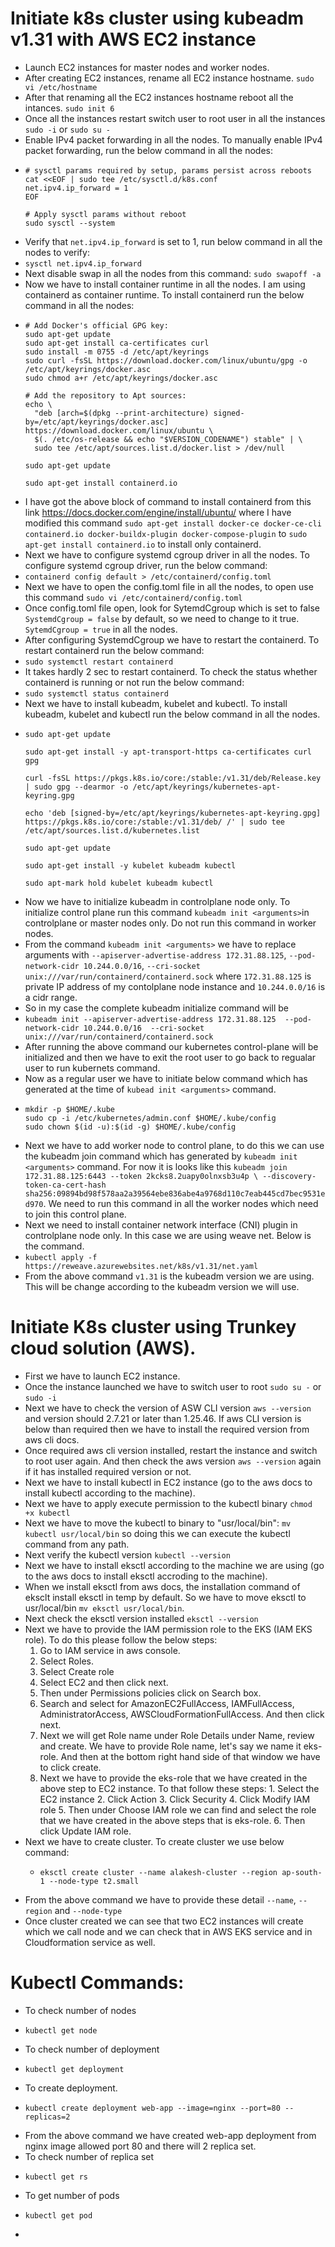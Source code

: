 # Initiate k8s cluster using kubeadm v1.31 with AWS EC2 instance

+ Launch EC2 instances for master nodes and worker nodes.
+ After creating EC2 instances, rename all EC2 instance hostname.
  `sudo vi /etc/hostname`
+ After that renaming all the EC2 instances hostname reboot all the intances.
  `sudo init 6`
+ Once all the instances restart switch user to root user in all the instances
  `sudo -i` or `sudo su -`
+ Enable IPv4 packet forwarding in all the nodes. To manually enable IPv4 packet forwarding, run the below command in all the nodes:
+ ````
  # sysctl params required by setup, params persist across reboots
  cat <<EOF | sudo tee /etc/sysctl.d/k8s.conf
  net.ipv4.ip_forward = 1
  EOF

  # Apply sysctl params without reboot
  sudo sysctl --system
  ````
+ Verify that `net.ipv4.ip_forward` is set to 1, run below command in all the nodes to verify:
+ `sysctl net.ipv4.ip_forward`
+ Next disable swap in all the nodes from this command: `sudo swapoff -a`
+ Now we have to install container runtime in all the nodes. I am using containerd as container runtime. To install containerd run the below command in all the nodes:
+ ````
  # Add Docker's official GPG key:
  sudo apt-get update
  sudo apt-get install ca-certificates curl
  sudo install -m 0755 -d /etc/apt/keyrings
  sudo curl -fsSL https://download.docker.com/linux/ubuntu/gpg -o /etc/apt/keyrings/docker.asc
  sudo chmod a+r /etc/apt/keyrings/docker.asc

  # Add the repository to Apt sources:
  echo \
    "deb [arch=$(dpkg --print-architecture) signed-by=/etc/apt/keyrings/docker.asc] 
  https://download.docker.com/linux/ubuntu \
    $(. /etc/os-release && echo "$VERSION_CODENAME") stable" | \
    sudo tee /etc/apt/sources.list.d/docker.list > /dev/null

  sudo apt-get update

  sudo apt-get install containerd.io
  ````
+  I have got the above block of command to install containerd from this link https://docs.docker.com/engine/install/ubuntu/  where I have modified this command `sudo apt-get install docker-ce docker-ce-cli containerd.io docker-buildx-plugin docker-compose-plugin` to `sudo apt-get install containerd.io` to install only containerd.
+  Next we have to configure systemd cgroup driver in all the nodes. To configure systemd cgroup driver, run the below command:
+  `containerd config default > /etc/containerd/config.toml`
+  Next we have to open the config.toml file in all the nodes, to open use this command `sudo vi /etc/containerd/config.toml`
+  Once config.toml file open, look for SytemdCgroup which is set to false `SystemdCgroup = false` by default, so we need to change to it true.  `SytemdCgroup = true` in all the nodes.
+  After configuring SystemdCgroup we have to restart the containerd. To restart containerd run the below command:
+  `sudo systemctl restart containerd`
+  It takes hardly 2 sec to restart containerd. To check the status whether containerd is running or not run the below command:
+  `sudo systemctl status containerd`
+  Next we have to install kubeadm, kubelet and kubectl. To install kubeadm, kubelet and kubectl run the below command in all the nodes.
+  ````
   sudo apt-get update

   sudo apt-get install -y apt-transport-https ca-certificates curl gpg

   curl -fsSL https://pkgs.k8s.io/core:/stable:/v1.31/deb/Release.key | sudo gpg --dearmor -o /etc/apt/keyrings/kubernetes-apt-keyring.gpg

   echo 'deb [signed-by=/etc/apt/keyrings/kubernetes-apt-keyring.gpg] https://pkgs.k8s.io/core:/stable:/v1.31/deb/ /' | sudo tee /etc/apt/sources.list.d/kubernetes.list

   sudo apt-get update

   sudo apt-get install -y kubelet kubeadm kubectl

   sudo apt-mark hold kubelet kubeadm kubectl
   ````
+ Now we have to initialize kubeadm in controlplane node only. To initialize control plane run this command `kubeadm init <arguments>`in controlplane or master nodes only. Do not run this command in worker nodes.
+ From the command `kubeadm init <arguments>` we have to replace arguments with `--apiserver-advertise-address 172.31.88.125`, `--pod-network-cidr 10.244.0.0/16`, `--cri-socket unix:///var/run/containerd/containerd.sock` where `172.31.88.125` is private IP address of my contolplane node instance and `10.244.0.0/16` is a cidr range.
+ So in my case the complete kubeadm initialize command will be
+ `kubeadm init --apiserver-advertise-address 172.31.88.125  --pod-network-cidr 10.244.0.0/16  --cri-socket unix:///var/run/containerd/containerd.sock`
+ After running the above command our kubernetes control-plane will be initialized and then we have to exit the root user to go back to regualar user to run kubernets command.
+ Now as a regular user we have to initiate below command which has generated at the time of `kubead init <arguments>` command.
+ ````
  mkdir -p $HOME/.kube
  sudo cp -i /etc/kubernetes/admin.conf $HOME/.kube/config
  sudo chown $(id -u):$(id -g) $HOME/.kube/config
  ````
+ Next we have to add worker node to control plane, to do this we can use the kubeadm join command which has generated by `kubeadm init <arguments>` command. For now it is looks like this `kubeadm join 172.31.88.125:6443 --token 2kcks8.2uapy0olnxsb3u4p \
        --discovery-token-ca-cert-hash sha256:09894bd98f578aa2a39564ebe836abe4a9768d110c7eab445cd7bec9531ed970`. We need to run this command in all the worker nodes which need to join this control plane.
+ Next we need to install container network interface (CNI) plugin in controlplane node only. In this case we are using weave net. Below is the command. 
+ `kubectl apply -f https://reweave.azurewebsites.net/k8s/v1.31/net.yaml`
+ From the above command `v1.31` is the kubeadm version we are using. This will be change according to the kubeadm version we will use.



# Initiate K8s cluster using Trunkey cloud solution (AWS).

+ First we have to launch EC2 instance.
+ Once the instance launched we have to switch user to root `sudo su -` or `sudo -i`
+ Next we have to check the version of ASW CLI version `aws --version` and version should 2.7.21 or later than 1.25.46. If aws CLI version is below than required then we have to install the required version from 
  aws cli docs.
+ Once required aws cli version installed, restart the instance and switch to root user again. And then check the aws version `aws --version` again if it has installed required version or not.
+ Next we have to install kubectl in EC2 instance (go to the aws docs to install kubectl according to the machine).
+ Next we have to apply execute permission to the kubectl binary `chmod +x kubectl`
+ Next we have to move the kubectl to binary to "usr/local/bin": `mv kubectl usr/local/bin` so doing this we can execute the kubectl command from any path.
+ Next verify the kubectl version `kubectl --version`
+ Next we have to install eksctl according to the machine we are using (go to the aws docs to install eksctl accroding to the machine).
+ When we install eksctl from aws docs, the installation command of eksclt install eksctl in temp by default. So we have to move eksctl to usr/local/bin `mv eksctl usr/local/bin`.
+ Next check the eksctl version installed `eksctl --version`
+ Next we have to provide the IAM permission role to the EKS (IAM EKS role). To do this please follow the below steps:
    1. Go to IAM service in aws console.
    2. Select Roles.
    3. Select Create role
    4. Select EC2 and then click next.
    5. Then under Permissions policies click on Search box.
    6. Search and select for AmazonEC2FullAccess, IAMFullAccess, AdministratorAccess, AWSCloudFormationFullAccess. And then click next.
    7. Next we will get Role name under Role Details under Name, review and create. We have to provide Role name, let's say we name it eks-role. And then at the bottom right hand side of that window we have to 
       click create.
    8. Next we have to provide the eks-role that we have created in the above step to EC2 instance. To that follow these steps:
            1. Select the EC2 instance
            2. Click Action
            3. Click Security
            4. Click Modify IAM role
            5. Then under Choose IAM role we can find and select the role that we have created in the above steps that is eks-role.
            6. Then click Update IAM role.
+ Next we have to create cluster. To create cluster we use below command:
    + ````
      eksctl create cluster --name alakesh-cluster --region ap-south-1 --node-type t2.small
      ````
+ From the above command we have to provide these detail `--name`, `--region` and `--node-type`
+ Once cluster created we can see that two EC2 instances will create which we call node and we can check that in AWS EKS service and in Cloudformation service as well.



# Kubectl Commands:


+ To check number of nodes
+  ````
   kubectl get node
   `````
+ To check number of deployment
+ ````
  kubectl get deployment
  ````
+ To create deployment.
+ ````
  kubectl create deployment web-app --image=nginx --port=80 --replicas=2
  ````
+ From the above command we have created web-app deployment from nginx image allowed port 80 and there will 2 replica set. 
+ To check number of replica set
+ ````
  kubectl get rs
  ````
+ To get number of pods
+ ````
  kubectl get pod
  ````
+ 
